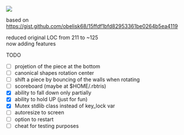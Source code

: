 ![](https://storage.googleapis.com/rbtris.github.nakilon.pro/screenshot1.png)

based on https://gist.github.com/obelisk68/15ffdf1bfd82953361be0264b5ea4119

reduced original LOC from 211 to ~125  
now adding features

TODO

* [ ] projetion of the piece at the bottom
* [ ] canonical shapes rotation center
* [ ] shift a piece by bouncing of the walls when rotating
* [ ] scoreboard (maybe at $HOME/.rbtris)
* [x] ability to fall down only partially
* [x] ability to hold UP (just for fun)
* [x] Mutex stdlib class instead of key_lock var
* [ ] autoresize to screen
* [ ] option to restart
* [ ] cheat for testing purposes
